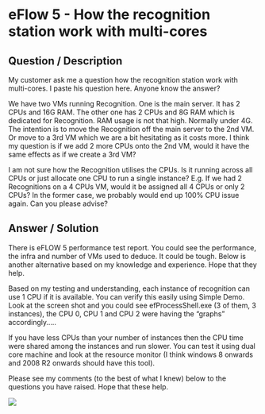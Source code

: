 # **eFlow 5 - How the recognition station work with multi-cores** #

## **Question / Description** ##

My customer ask me a question how the recognition station work with multi-cores. I paste his question here. Anyone know the answer?

We have two VMs running Recognition. One is the main server. It has 2 CPUs and 16G RAM. The other one has 2 CPUs and 8G RAM which is dedicated for Recognition. RAM usage is not that high. Normally under 4G. The intention is to move the Recognition off the main server to the 2nd VM. Or move to a 3rd VM which we are a bit hesitating as it costs more. I think my question is if we add 2 more CPUs onto the 2nd VM, would it have the same effects as if we create a 3rd VM? 

I am not sure how the Recognition utilises the CPUs. Is it running across all CPUs or just allocate one CPU to run a single instance? E.g. If we had 2 Recognitions on a 4 CPUs VM, would it be assigned all 4 CPUs or only 2 CPUs? In the former case, we probably would end up 100% CPU issue again. Can you please advise?






## **Answer / Solution** ##

There is eFLOW 5 performance test report.  You could see the performance, the infra and number of VMs used to deduce.  It could be tough.  Below is another alternative based on my knowledge and experience.  Hope that they help.
 
 
Based on my testing and understanding, each instance of recognition can use 1 CPU if it is available.  You can verify this easily using Simple Demo.  Look at the screen shot and you could see efProcessShell.exe (3 of them, 3 instances), the CPU 0, CPU 1 and CPU 2 were having the “graphs” accordingly…..
 
If you have less CPUs than your number of instances then the CPU time were shared among the instances and run slower.  You can test it using dual core machine and look at the resource monitor (I think windows 8 onwards and 2008 R2 onwards should have this tool).
 
Please see my comments (to the best of what I knew) below to the questions you have raised.  Hope that these help.

![](http://i.imgur.com/WQ3j0BO.jpg) 








